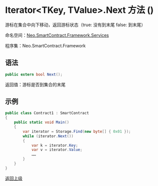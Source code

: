 # Iterator\<TKey, TValue>.Next 方法 ()

游标在集合中向下移动，返回游标状态（true: 没有到末尾 false: 到末尾）

命名空间：[Neo.SmartContract.Framework.Services](../../services.md)

程序集：Neo.SmartContract.Framework

## 语法

```c#
public extern bool Next();
```

返回值：游标是否到集合的末尾

## 示例

```c#
public class Contract1 : SmartContract
{
    public static void Main()
    {
        var iterator = Storage.Find(new byte[] { 0x01 });
		while (iterator.Next())
		{
    		var k = iterator.Key;
    		var v = iterator.Value;
    		……
		}
    }
}
```



[返回上级](../Account.md)